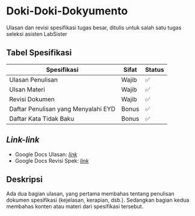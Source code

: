 # Doki-Doki-Dokyumento

Ulasan dan revisi spesifikasi tugas besar, ditulis untuk salah satu tugas seleksi asisten LabSister 

## Tabel Spesifikasi
| Spesifikasi          | Sifat | Status |
| -------------------- | ----- | ------ |
| Ulasan Penulisan      | Wajib | ✅ |
| Ulsan Materi   | Wajib | ✅ |
| Revisi Dokumen    | Wajib | ✅ |
| Daftar Penulisan yang Menyalahi EYD                | Bonus | ✅ |
| Daftar Kata Tidak Baku                | Bonus | ✅ |


## *Link-link*
- Google Docs Ulasan: [*link*](https://docs.google.com/document/d/1szT2b_z9PbH_wt3DFr-ondCpnznCBJeGyjxCnqT-a6s/edit?usp=sharing)
- Google Docs Revisi Spek: [*link*](https://docs.google.com/document/d/1iwAkhsMrfOH2uU2ql4rGCr2rdkldpCUMCz1SdjXU4tA/edit?tab=t.0)

## Deskripsi
Ada dua bagian ulasan, yang pertama membahas tentang penulisan dokumen spesifikasi (kejelasan, kerapian, dsb.). Sedangkan bagian kedua membahas konten atau materi dari spesifikasi tersebut.